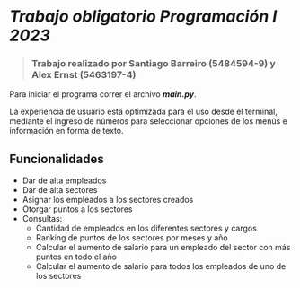 # ***Trabajo obligatorio Programación I 2023***

>### Trabajo realizado por Santiago Barreiro (5484594-9) y Alex Ernst (5463197-4)

Para iniciar el programa correr el archivo ***main.py***. 

La experiencia de usuario está optimizada para el uso desde el terminal, 
mediante el ingreso de números para seleccionar opciones de los menús e información en forma de texto.

## Funcionalidades

- Dar de alta empleados
- Dar de alta sectores
- Asignar los empleados a los sectores creados
- Otorgar puntos a los sectores
- Consultas:
    - Cantidad de empleados en los diferentes sectores y cargos
    - Ranking de puntos de los sectores por meses y año
    - Calcular el aumento de salario para un empleado del sector con más puntos en todo el año
    - Calcular el aumento de salario para todos los empleados de uno de los sectores